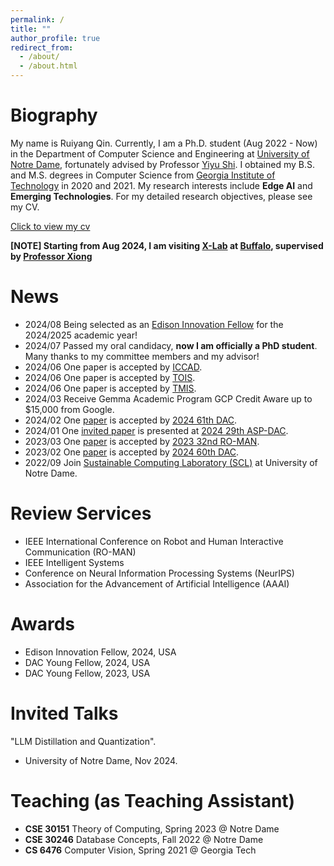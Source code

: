 ```yaml
---
permalink: /
title: ""
author_profile: true
redirect_from: 
  - /about/
  - /about.html
---
```




Biography
======
My name is Ruiyang Qin. Currently, I am a Ph.D. student (Aug 2022 - Now) in the Department of Computer Science and Engineering at [University of Notre Dame](https://cse.nd.edu/), fortunately advised by Professor [Yiyu Shi](https://www3.nd.edu/~scl/index.html#director). I obtained my B.S. and M.S. degrees in Computer Science from [Georgia Institute of Technology](https://www.cc.gatech.edu/) in 2020 and 2021. My research interests include **Edge AI** and **Emerging Technologies**. For my detailed research objectives, please see my CV.

[Click to view my cv](https://ruiyangqin2016.github.io/Resume.pdf)

**[NOTE] Starting from Aug 2024, I am visiting [X-Lab](https://www.xlab-ub.com/) at [Buffalo](https://engineering.buffalo.edu/computer-science-engineering.html), supervised by [Professor Xiong](https://engineering.buffalo.edu/computer-science-engineering/people/faculty-directory/full-time.host.html/content/shared/engineering/computer-science-engineering/profiles/faculty/ladder/xiong-jinjun.detail.html)**

News
======
- 2024/08 Being selected as an [Edison Innovation Fellow](https://ideacenter.nd.edu/se/opportunities/internships/idea-center-edison-innovation-fellowship/) for the 2024/2025 academic year!
- 2024/07 Passed my oral candidacy, **now I am officially a PhD student**. Many thanks to my committee members and my advisor!
- 2024/06 One paper is accepted by [ICCAD](https://2024.iccad.com/).
- 2024/06 One paper is accepted by [TOIS](https://dl.acm.org/journal/tois).
- 2024/06 One paper is accepted by [TMIS](https://dl.acm.org/journal/tmis).
- 2024/03 Receive Gemma Academic Program GCP Credit Aware up to $15,000 from Google. 
- 2024/02 One [paper](https://arxiv.org/pdf/2311.12275.pdf) is accepted by [2024 61th DAC](https://www.dac.com/Conference/2024-Call-for-Contributions). 
- 2024/01 One [invited paper](https://arxiv.org/pdf/2402.06696.pdf) is presented at [2024 29th ASP-DAC](https://www.aspdac.com/aspdac/committee/oc2024/). 
- 2023/03 One [paper](https://ieeexplore.ieee.org/abstract/document/10309342) is accepted by [2023 32nd RO-MAN](https://ro-man2023.org/main).
- 2023/02 One [paper](https://ieeexplore.ieee.org/iel7/10247654/10247655/10247923.pdf) is accepted by [2024 60th DAC](https://www.dac.com/About/Conference-Archive/60th-DAC-2023). 
- 2022/09 Join [Sustainable Computing Laboratory (SCL)](https://www3.nd.edu/~scl/index.html) at University of Notre Dame.

Review Services 
======
- IEEE International Conference on Robot and Human Interactive Communication (RO-MAN)
- IEEE Intelligent Systems
- Conference on Neural Information Processing Systems (NeurIPS)
- Association for the Advancement of Artificial Intelligence (AAAI)

Awards
======
- Edison Innovation Fellow, 2024, USA
- DAC Young Fellow, 2024, USA
- DAC Young Fellow, 2023, USA

Invited Talks
======
"LLM Distillation and Quantization".
- University of Notre Dame, Nov 2024.

Teaching (as Teaching Assistant)
======
- **CSE 30151** Theory of Computing, Spring 2023 @ Notre Dame
- **CSE 30246** Database Concepts, Fall 2022 @ Notre Dame
- **CS 6476** Computer Vision, Spring 2021 @ Georgia Tech
